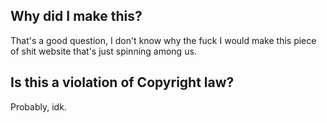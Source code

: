 ## Why did I make this?
That's a good question, I don't know why the fuck I would make this piece of shit website that's just spinning among us.

## Is this a violation of Copyright law?
Probably, idk.
